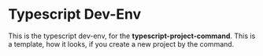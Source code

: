 # Typescript Dev-Env

This is the typescript dev-env, for the **typescript-project-command**. This is a template, how it looks, if you create a new project by
the command.
